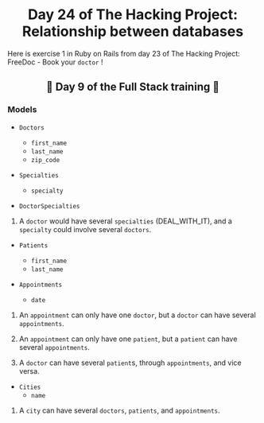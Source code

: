 <h1 align="center">Day 24 of The Hacking Project: Relationship between databases</h1>

Here is exercise 1 in Ruby on Rails from day 23 of The Hacking Project: FreeDoc - Book your `doctor` !

<h2 align="center">🎉 Day 9 of the Full Stack training 🎉</h2>

### Models

- `Doctors` 
  - `first_name`
  - `last_name`
  - `zip_code`

- `Specialties` 
  - `specialty`

- `DoctorSpecialties` 

1. A `doctor` would have several `specialties` (DEAL_WITH_IT), and a `specialty` could involve several `doctors`.

- `Patients`
  - `first_name`
  - `last_name`

- `Appointments`
  - `date`

1. An `appointment` can only have one `doctor`, but a `doctor` can have several `appointments`.

2. An `appointment` can only have one `patient`, but a `patient` can have several `appointments`.

3. A `doctor` can have several `patient`s, through `appointments`, and vice versa.

- `Cities`
  - `name`

1. A `city` can have several `doctors`, `patients`, and `appointments`.


